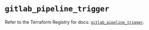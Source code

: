 # `gitlab_pipeline_trigger`

Refer to the Terraform Registry for docs: [`gitlab_pipeline_trigger`](https://registry.terraform.io/providers/gitlabhq/gitlab/18.3.0/docs/resources/pipeline_trigger).
